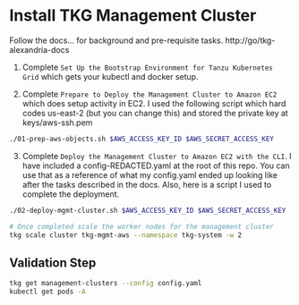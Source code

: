 # Install TKG Management Cluster

Follow the docs... for background and pre-requisite tasks.  http://go/tkg-alexandria-docs

1. Complete `Set Up the Bootstrap Environment for Tanzu Kubernetes Grid` which gets your kubectl and docker setup.

2. Complete `Prepare to Deploy the Management Cluster to Amazon EC2` which does setup activity in EC2.  I used the following script which hard codes us-east-2 (but you can change this) and stored the private key at keys/aws-ssh.pem

```bash
./01-prep-aws-objects.sh $AWS_ACCESS_KEY_ID $AWS_SECRET_ACCESS_KEY
```

3. Complete `Deploy the Management Cluster to Amazon EC2 with the CLI`.  I have included a config-REDACTED.yaml at the root of this repo.  You can use that as a reference of what my config.yaml ended up looking like after the tasks described in the docs.  Also, here is a script I used to complete the deployment.

```bash
./02-deploy-mgmt-cluster.sh $AWS_ACCESS_KEY_ID $AWS_SECRET_ACCESS_KEY

# Once completed scale the worker nodes for the management cluster
tkg scale cluster tkg-mgmt-aws --namespace tkg-system -w 2
```

## Validation Step

```bash
tkg get management-clusters --config config.yaml
kubectl get pods -A
```